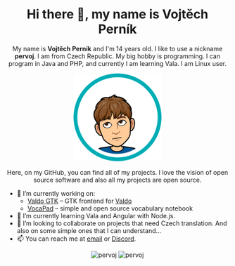 <h1 align="center">Hi there 👋, my name is Vojtěch Perník</h1>

<p align="center">My name is <strong>Vojtěch Perník</strong> and I'm 14 years old. I&nbsp;like to use a nickname <strong>pervoj</strong>. I&nbsp;am from Czech Republic. My big hobby is programming. I&nbsp;can program in Java and PHP, and currently I&nbsp;am learning Vala. I&nbsp;am Linux user.</p>

<p align="center"><img src="assets/bitmoji.png" height="200px" width="200px"></p>

<p align="center">Here, on my GitHub, you can find all of my projects. I love the vision of open source software and also all my projects are open source.</p>

- 🔭 I’m currently working on:
  - [Valdo GTK](https://github.com/pervoj/valdo-gtk) – GTK frontend for [Valdo](https://github.com/Prince781/valdo)
  - [VocaPad](https://github.com/vocapad) – simple and open source vocabulary notebook
- 🌱 I’m currently learning Vala and Angular with Node.js.
- 👯 I’m looking to collaborate on projects that need Czech translation. And also on some simple ones that I can understand...
- 📫 You can reach me at [email](mailto:info@pervoj.cz) or [Discord](https://discordapp.com/users/641536036169711617).

<p align="center">
    <img src="https://github-readme-stats.vercel.app/api?username=pervoj&theme=react&show_icons=true" alt="pervoj">
    <img src="https://github-readme-stats.vercel.app/api/top-langs/?username=pervoj&theme=react&layout=compact" alt="pervoj">
</p>
